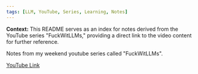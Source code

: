 ```yaml
---
tags: [LLM, YouTube, Series, Learning, Notes]
---
```


**Context:** This README serves as an index for notes derived from the YouTube series "FuckWitLLMs," providing a direct link to the video content for further reference.

Notes from my weekend youtube series called "FuckWitLLMs". 

[YouTube Link](https://youtube.com/@hiteshbandhucodes)
